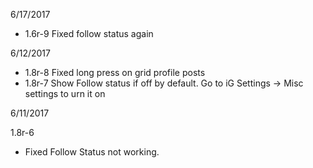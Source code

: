 
6/17/2017

 - 1.6r-9 Fixed follow status again


6/12/2017

- 1.8r-8 Fixed long press on grid profile posts
- 1.8r-7 Show Follow status if off by default. Go to iG Settings -> Misc settings to urn it on

6/11/2017

1.8r-6
  - Fixed Follow Status not working.
